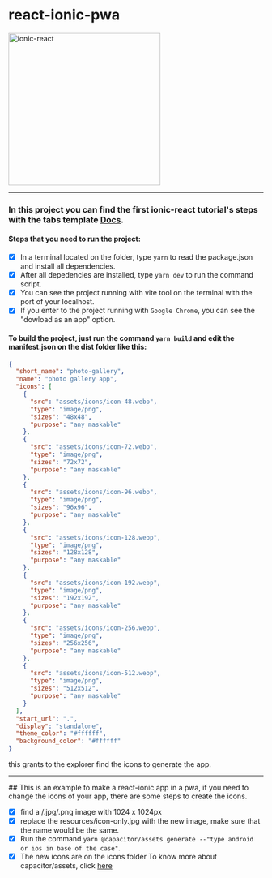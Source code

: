 # react-ionic-pwa
<img src="https://ionicframework.com/img/meta/ionic-react-og.png" alt="ionic-react" height="300" />
<hr/>

### In this project you can find the first ionic-react tutorial's steps with the tabs template <a href="https://ionicframework.com/docs/react/your-first-app" target="_blank">Docs</a>.

#### Steps that you need to run the project:
  - [x] In a terminal located on the folder, type `yarn` to read the package.json and install all dependencies.
  - [x] After all depedencies are installed, type `yarn dev` to run the command script.
  - [x] You can see the project running with vite tool on the terminal with the port of your localhost.
  - [x] If you enter to the project running with `Google Chrome`, you can see the "dowload as an app" option.
#### To build the project, just run the command `yarn build` and edit the manifest.json on the dist folder like this:
``` json
{
  "short_name": "photo-gallery",
  "name": "photo gallery app",
  "icons": [
    {
      "src": "assets/icons/icon-48.webp",
      "type": "image/png",
      "sizes": "48x48",
      "purpose": "any maskable"
    },
    {
      "src": "assets/icons/icon-72.webp",
      "type": "image/png",
      "sizes": "72x72",
      "purpose": "any maskable"
    },
    {
      "src": "assets/icons/icon-96.webp",
      "type": "image/png",
      "sizes": "96x96",
      "purpose": "any maskable"
    },
    {
      "src": "assets/icons/icon-128.webp",
      "type": "image/png",
      "sizes": "128x128",
      "purpose": "any maskable"
    },
    {
      "src": "assets/icons/icon-192.webp",
      "type": "image/png",
      "sizes": "192x192",
      "purpose": "any maskable"
    },
    {
      "src": "assets/icons/icon-256.webp",
      "type": "image/png",
      "sizes": "256x256",
      "purpose": "any maskable"
    },
    {
      "src": "assets/icons/icon-512.webp",
      "type": "image/png",
      "sizes": "512x512",
      "purpose": "any maskable"
    }
  ],
  "start_url": ".",
  "display": "standalone",
  "theme_color": "#ffffff",
  "background_color": "#ffffff"
}
```
this grants to the explorer find the icons to generate the app.
<hr />
## This is an example to make a react-ionic app in a pwa, if you need to change the icons of your app, there are some steps to create the icons.

  - [x] find a /.jpg/.png image with 1024 x 1024px
  - [x] replace the resources/icon-only.jpg with the new image, make sure that the name would be the same.
  - [x] Run the command `yarn @capacitor/assets generate --"type android or ios in base of the case"`.
  - [x] The new icons are on the icons folder
To know more about capacitor/assets, click <a href="https://github.com/ionic-team/capacitor-assets" target="_blank">here</a>
